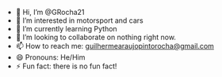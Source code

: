 - 👋 Hi, I’m @GRocha21
- 👀 I’m interested in motorsport and cars
- 🌱 I’m currently learning Python
- 💞️ I’m looking to collaborate on nothing right now.
- 📫 How to reach me: guilhermearaujopintorocha@gmail.com
- 😄 Pronouns: He/Him
- ⚡ Fun fact: there is no fun fact!

<!---
GRocha21/GRocha21 is a ✨ special ✨ repository because its `README.md` (this file) appears on your GitHub profile.
You can click the Preview link to take a look at your changes.
--->
